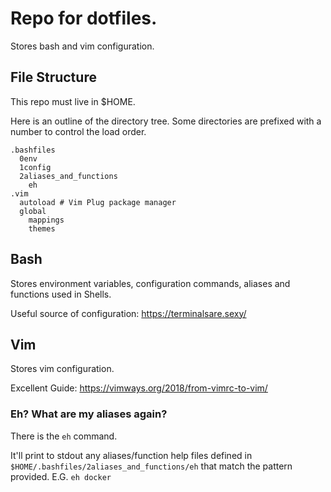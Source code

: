 # Repo for dotfiles.

Stores bash and vim configuration.

## File Structure

This repo must live in $HOME. 

Here is an outline of the directory tree. Some directories are prefixed with a 
number to control the load order.

```
.bashfiles
  0env
  1config
  2aliases_and_functions
    eh 
.vim
  autoload # Vim Plug package manager
  global
    mappings
    themes
```

## Bash

Stores environment variables, configuration commands, aliases and functions 
used in Shells.

Useful source of configuration: https://terminalsare.sexy/

## Vim

Stores vim configuration.

Excellent Guide: https://vimways.org/2018/from-vimrc-to-vim/

### Eh? What are my aliases again?

There is the `eh` command. 

It'll print to stdout any aliases/function help files defined in 
`$HOME/.bashfiles/2aliases_and_functions/eh` that match the pattern provided.
E.G.
`eh docker`
